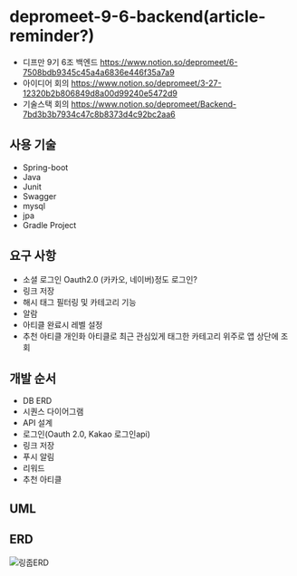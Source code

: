 # depromeet-9-6-backend(article-reminder?)
- 디프만 9기 6조 백엔드 https://www.notion.so/depromeet/6-7508bdb9345c45a4a6836e446f35a7a9 
- 아이디어 회의 https://www.notion.so/depromeet/3-27-12320b2b806849d8a00d99240e5472d9
- 기술스택 회의 https://www.notion.so/depromeet/Backend-7bd3b3b7934c47c8b8373d4c92bc2aa6

사용 기술
---
- Spring-boot
- Java
- Junit
- Swagger
- mysql
- jpa
- Gradle Project

요구 사항
---
- 소셜 로그인 Oauth2.0 (카카오, 네이버)정도 로그인?
- 링크 저장 
- 해시 태그 필터링 및 카테고리 기능
- 알람
- 아티클 완료시 레벨 설정
- 추천 아티클 개인화 아티클로 최근 관심있게 태그한 카테고리 위주로 앱 상단에 조회

개발 순서
---
- DB ERD
- 시퀀스 다이어그램
- API 설계
- 로그인(Oauth 2.0, Kakao 로그인api)
- 링크 저장
- 푸시 알림
- 리워드
- 추천 아티클
 
UML
---

ERD
---

![링줍ERD](https://s3.us-west-2.amazonaws.com/secure.notion-static.com/d86d3611-3863-4e5f-9911-4df81573e883/Untitled.png?X-Amz-Algorithm=AWS4-HMAC-SHA256&X-Amz-Credential=AKIAT73L2G45O3KS52Y5%2F20210411%2Fus-west-2%2Fs3%2Faws4_request&X-Amz-Date=20210411T122535Z&X-Amz-Expires=86400&X-Amz-Signature=6d29dbc0a2a103ea0315a54fef6c6c0812e852a1b6aceede8875cc19e59da619&X-Amz-SignedHeaders=host&response-content-disposition=filename%20%3D%22Untitled.png%22)